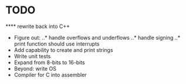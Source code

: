 # TODO
**** rewrite back into C++
* Figure out:
..* handle overflows and underflows
..* handle signing
..* print function should use interrupts
* Add capability to create and print strings
* Write unit tests
* Expand from 8-bits to 16-bits
* Beyond: write OS
* Compiler for C into assembler
